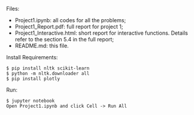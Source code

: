 Files:
- Project1.ipynb: all codes for all the problems;
- Project1_Report.pdf: full report for project 1;
- Project1_Interactive.html: short report for interactive functions. Details refer to the section 5.4 in the full report;
- README.md: this file.

Install Requirements:
```
$ pip install nltk scikit-learn
$ python -m nltk.downloader all
$ pip install plotly
```

Run:
```
$ jupyter notebook
Open Project1.ipynb and click Cell -> Run All
```
